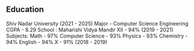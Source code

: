 ## Education
Shiv Nadar University (2021 - 2025)
Major - Computer Science Engineering
CGPA - 8.29
School : Maharishi Vidya Mandir 
         XII - 94%  (2019 - 2021)
               Subjects:
                 Math - 97%
                 Computer Science - 93%
                 Physics - 93%
                 Chemistry - 94%
                 English - 94%
         X - 91%   (2018 - 2019)

